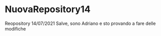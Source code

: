 # NuovaRepository14
Reopository 14/07/2021
Salve, sono Adriano e sto provando a fare delle modifiche 
